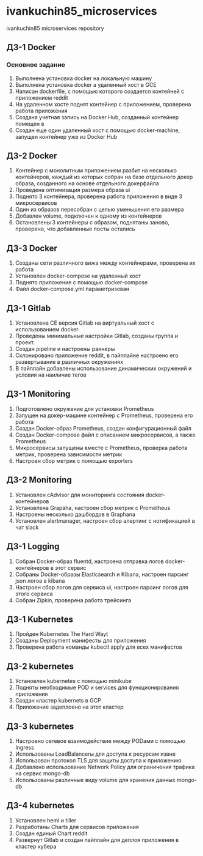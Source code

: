 # ivankuchin85_microservices
ivankuchin85 microservices repository

## ДЗ-1 Docker

### Основное задание
1. Выполнена установка docker на локальную машину
2. Выполнена установка docker а удаленный хост в GCE
3. Написан dockerfile, с помощью которого создается контейней с приложением reddit
4. На удаленном хосте поднят контейнер с приложением, проверена работа приложения
5. Создана учетная запись на Docker Hub, созданный контейнер помещен в
6. Создан еще один удаленный хост с помощью docker-machine, запущен контейнер уже из Docker Hub


## ДЗ-2 Docker
1. Контейнер с монолитным приложением разбит на несколько контейнеров, каждый из которых собран на базе отдельного докер образа, созданного на основе отдельного докерфайла
2. Проведена оптимизация размера образа ui
3. Поднято 3 контейнера, проверена работа приложения в виде 3 микросервисов
4. Один из образов пересобран с целью уменьшения его размера
5. Добавлен volume, подключен к одному из контейнеров
6. Остановлены 3 контейнеры с образом, поднятаны заново, проверено, что добавленные посты остались

## ДЗ-3 Docker
1. Созданы сети различного вижа между контейнерами, проверена их работа
2. Установлен docker-compose на удаленный хост
3. Поднято приложение с помощью docker-compose
4. Файл docker-compose.yml параметризован

## ДЗ-1 Gitlab
1. Установлена CE версия Gitlab на виртуальный хост с использованием docker
2.  Проведены минимальные настройки Gitlab, созданы группа и проект.
3. Создан pipeline и настроены раннеры
4. Склонировано приложение reddit, в пайплайне настроено его развертывание в различных окружениях
5. В пайплайн добавлены использование динамических окружений и условия на наиличие тегов

## ДЗ-1 Monitoring
1. Подготовлено окружение для установки Prometheus
2. Запущен на докер-машине контейнер с Prometheus, проверена его работа
3. Создан Docker-образ Prometheus, создан конфигурационный файл
4. Создан Docker-compose файл с описанием микросервисов, а также Prometheus
5. Микросервисы запущены вместе с Prometheus, проверка работа метрик, проверена зависимости метрик
6. Настроен сбор метрик с помощью exporters

## ДЗ-2 Monitoring
1. Установлен cAdvisor для мониторинга состояния docker-контейнеров
2. Установлена Grapaha, настроен сбор метрик с Prometheus
3. Настроены несколько дашбордов в Graphana
4. Установлен alertmanager, настроен сбор алертинг с нотификацией в чат slack

## ДЗ-1 Logging
1. Собран Docker-образ fluentd, настроена отправка логов docker-контейнеров в этот сервис 
2. Собраны Docker-образы Elasticsearch и Kibana, настроен парсинг json логов в kibana
3. Настроен сбор логов для сервиса ui, настроен парсинг логов для этого сервиса
4. Собран Zipkin, проверена работа трейсинга

## ДЗ-1 Kubernetes
1. Пройден Kubernetes The Hard Wayt
2. Созданы Deployment манифесты для приложения
3. Проверена работа команды kubectl apply для всех манифестов

## ДЗ-2 kubernetes
1. Установлен kubernetes c помощью minikube
2. Подняты необходимые POD и services для функционирования приложения
3. Создан кластер kubernets в GCP
4. Приложение задеплоено на этот кластер

## ДЗ-3 kubernetes
1. Настроено сетевое взаимодействие между PODами с помощью Ingress
2. Использованы LoadBalancerы для доступа к ресурсам извне
3. Использован протокол TLS для защиты доступа к приложению
4. Добавлено использование Network Policy для ограничения трафика на сервис mongo-db
5. Использованы различные виду volume для хранения данных mongo-db

## ДЗ-4 kubernetes
1. Установлен heml и tiller
2. Разработаны Charts для сервисов приложения
3. Создан единый Chart reddit
4. Развернут Gitlab и создан пайплайн для деплоя приложения в кластер кубера
